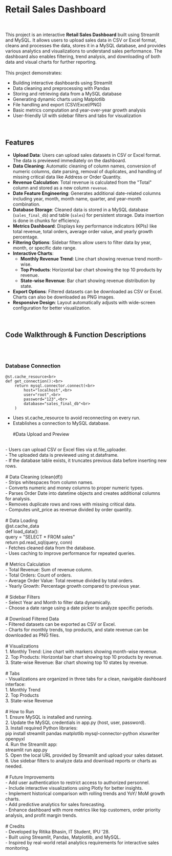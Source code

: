 # Retail Sales Dashboard
<br><br>
This project is an interactive **Retail Sales Dashboard** built using Streamlit and MySQL. It allows users to upload sales data in CSV or Excel format, cleans and processes the data, stores it in a MySQL database, and provides various analytics and visualizations to understand sales performance. The dashboard also enables filtering, trend analysis, and downloading of both data and visual charts for further reporting.
<br><br>
This project demonstrates:<br>
- Building interactive dashboards using Streamlit<br>
- Data cleaning and preprocessing with Pandas<br>
- Storing and retrieving data from a MySQL database<br>
- Generating dynamic charts using Matplotlib<br>
- File handling and export (CSV/Excel/PNG)<br>
- Basic metrics computation and year-over-year growth analysis<br>
- User-friendly UI with sidebar filters and tabs for visualization<br>
<br><br>
## Features<br>
- **Upload Data**: Users can upload sales datasets in CSV or Excel format. The data is previewed immediately on the dashboard.<br>
- **Data Cleaning**: Automatic cleaning of column names, conversion of numeric columns, date parsing, removal of duplicates, and handling of missing critical data like Address or Order Quantity.<br>
- **Revenue Calculation**: Total revenue is calculated from the "Total" column and stored as a new column `revenue`.<br>
- **Date Feature Engineering**: Generates additional date-related columns including year, month, month name, quarter, and year-month combination.<br>
- **Database Storage**: Cleaned data is stored in a MySQL database (`sales_final_db`) and table (`sales`) for persistent storage. Data insertion is done in chunks for efficiency.<br>
- **Metrics Dashboard**: Displays key performance indicators (KPIs) like total revenue, total orders, average order value, and yearly growth percentage.<br>
- **Filtering Options**: Sidebar filters allow users to filter data by year, month, or specific date range.<br>
- **Interactive Charts**:<br>
  - **Monthly Revenue Trend**: Line chart showing revenue trend month-wise.<br>
  - **Top Products**: Horizontal bar chart showing the top 10 products by revenue.<br>
  - **State-wise Revenue**: Bar chart showing revenue distribution by state.<br>
- **Export Options**: Filtered datasets can be downloaded as CSV or Excel. Charts can also be downloaded as PNG images.<br>
- **Responsive Design**: Layout automatically adjusts with wide-screen configuration for better visualization.<br>
<br><br>
## Code Walkthrough & Function Descriptions
<br><br>
### Database Connection<br>
```python<br>
@st.cache_resource<br>
def get_connection():<br>
    return mysql.connector.connect(<br>
        host="localhost",<br>
        user="root",<br>
        password="123",<br>
        database="sales_final_db"<br>
    )
```
- Uses st.cache_resource to avoid reconnecting on every run.<br>
- Establishes a connection to MySQL database.
<br><br>
#Data Upload and Preview
<br>
- Users can upload CSV or Excel files via st.file_uploader.
<br>
- The uploaded data is previewed using st.dataframe.
<br>
- If the database table exists, it truncates previous data before inserting new rows.
<br><br>
# Data Cleaning (clean(df))
<br>
- Strips whitespaces from column names.
<br>
- Converts numeric and money columns to proper numeric types.
<br>
- Parses Order Date into datetime objects and creates additional columns for analysis.
<br>
- Removes duplicate rows and rows with missing critical data.
<br>
- Computes unit_price as revenue divided by order quantity.
<br><br>
# Data Loading<br>
@st.cache_data<br>
def load_data():<br>
    query = "SELECT * FROM sales"<br>
    return pd.read_sql(query, conn)
<br>
- Fetches cleaned data from the database.
<br>
- Uses caching to improve performance for repeated queries.
<br><br>
# Metrics Calculation
<br>
- Total Revenue: Sum of revenue column.
<br>
- Total Orders: Count of orders.
<br>
- Average Order Value: Total revenue divided by total orders.
<br>
- Yearly Growth: Percentage growth compared to previous year.
<br><br>
# Sidebar Filters
<br>
- Select Year and Month to filter data dynamically.
<br>
- Choose a date range using a date picker to analyze specific periods.
<br><br>
# Download Filtered Data
<br>
- Filtered datasets can be exported as CSV or Excel.
<br>
- Charts for monthly trends, top products, and state revenue can be downloaded as PNG files.
<br><br>
# Visualizations
<br>
1. Monthly Trend: Line chart with markers showing month-wise revenue.
<br>
2. Top Products: Horizontal bar chart showing top 10 products by revenue.
<br>
3. State-wise Revenue: Bar chart showing top 10 states by revenue.
<br><br>
# Tabs
<br>
- Visualizations are organized in three tabs for a clean, navigable dashboard interface:
<br>
1. Monthly Trend
<br>
2. Top Products
<br>
3. State-wise Revenue
<br><br>
# How to Run
<br>
1. Ensure MySQL is installed and running.
<br>
2. Update the MySQL credentials in app.py (host, user, password).
<br>
3. Install required Python libraries:
<br>
pip install streamlit pandas matplotlib mysql-connector-python xlsxwriter openpyxl
<br>
4. Run the Streamlit app:
<br>
streamlit run app.py
<br>
5. Open the local URL provided by Streamlit and upload your sales dataset.
<br>
6. Use sidebar filters to analyze data and download reports or charts as needed.
<br><br>
# Future Improvements
<br>
- Add user authentication to restrict access to authorized personnel.
<br>
- Include interactive visualizations using Plotly for better insights.
<br>
- Implement historical comparison with rolling trends and YoY/ MoM growth charts.
<br>
- Add predictive analytics for sales forecasting.
<br>
- Enhance dashboard with more metrics like top customers, order priority analysis, and profit margin trends.
<br><br>
# Credits
<br>
- Developed by Ritika Bhasin, IT Student, IPU '28.
<br>
- Built using Streamlit, Pandas, Matplotlib, and MySQL.
<br>
- Inspired by real-world retail analytics requirements for interactive sales monitoring.

